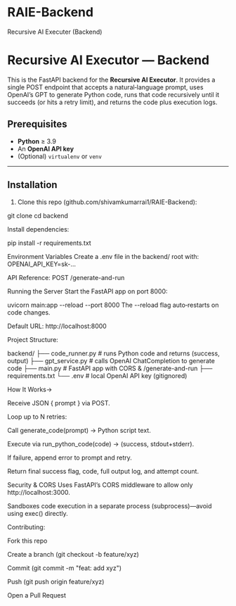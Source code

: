 # RAIE-Backend
Recursive AI Executer (Backend)
# Recursive AI Executor — Backend

This is the FastAPI backend for the **Recursive AI Executor**. It provides a single POST endpoint that accepts a natural‑language prompt, uses OpenAI’s GPT to generate Python code, runs that code recursively until it succeeds (or hits a retry limit), and returns the code plus execution logs.

## Prerequisites

- **Python** ≥ 3.9  
- An **OpenAI API key**  
- (Optional) `virtualenv` or `venv`  

---

## Installation

1. Clone this repo (github.com/shivamkumarrai1/RAIE-Backend):

git clone <your-backend-repo-url>
cd backend
        
Install dependencies:

pip install -r requirements.txt

Environment Variables
Create a .env file in the backend/ root with:
OPENAI_API_KEY=sk-…

API Reference:
POST /generate-and-run

Running the Server
Start the FastAPI app on port 8000:

uvicorn main:app --reload --port 8000
The --reload flag auto‑restarts on code changes.

Default URL: http://localhost:8000



Project Structure:

backend/
├── code_runner.py        # runs Python code and returns (success, output)
├── gpt_service.py        # calls OpenAI ChatCompletion to generate code
├── main.py               # FastAPI app with CORS & /generate-and-run
├── requirements.txt
└── .env                  # local OpenAI API key (gitignored)

How It Works->

Receive JSON { prompt } via POST.

Loop up to N retries:

Call generate_code(prompt) → Python script text.

Execute via run_python_code(code) → (success, stdout+stderr).

If failure, append error to prompt and retry.

Return final success flag, code, full output log, and attempt count.

Security & CORS
Uses FastAPI’s CORS middleware to allow only http://localhost:3000.

Sandboxes code execution in a separate process (subprocess)—avoid using exec() directly.

Contributing:

Fork this repo

Create a branch (git checkout -b feature/xyz)

Commit (git commit -m "feat: add xyz")

Push (git push origin feature/xyz)

Open a Pull Request

